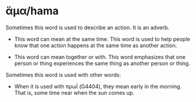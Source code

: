 # ἅμα/hama

Sometimes this word is used to describe an action. It is an adverb.

* This word can mean at the same time. This word is used to help people know that one action happens at the same time as another action.

* This word can mean together or with. This word emphasizes that one person or thing experiences the same thing as another person or thing.

Sometimes this word is used with other words:

* When it is used with πρωΐ (G4404), they mean early in the morning. That is, some time near when the sun comes up.